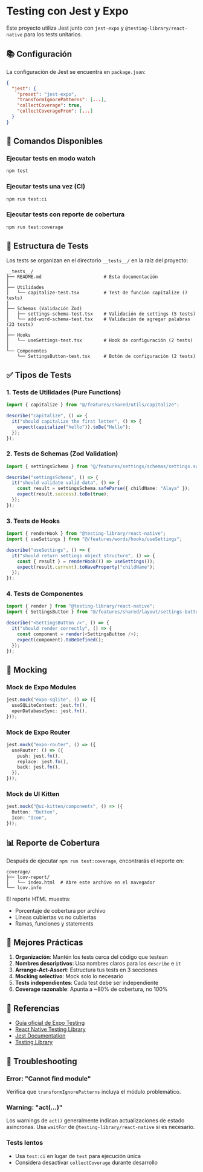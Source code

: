 # Testing con Jest y Expo

Este proyecto utiliza Jest junto con `jest-expo` y `@testing-library/react-native` para los tests unitarios.

## 📚 Configuración

La configuración de Jest se encuentra en `package.json`:

```json
{
  "jest": {
    "preset": "jest-expo",
    "transformIgnorePatterns": [...],
    "collectCoverage": true,
    "collectCoverageFrom": [...]
  }
}
```

## 🚀 Comandos Disponibles

### Ejecutar tests en modo watch

```bash
npm test
```

### Ejecutar tests una vez (CI)

```bash
npm run test:ci
```

### Ejecutar tests con reporte de cobertura

```bash
npm run test:coverage
```

## 📝 Estructura de Tests

Los tests se organizan en el directorio `__tests__/` en la raíz del proyecto:

```
__tests__/
├── README.md                       # Esta documentación
│
├── Utilidades
│   └── capitalize-test.tsx         # Test de función capitalize (7 tests)
│
├── Schemas (Validación Zod)
│   ├── settings-schema-test.tsx    # Validación de settings (5 tests)
│   └── add-word-schema-test.tsx    # Validación de agregar palabras (23 tests)
│
├── Hooks
│   └── useSettings-test.tsx        # Hook de configuración (2 tests)
│
└── Componentes
    └── SettingsButton-test.tsx     # Botón de configuración (2 tests)
```

## ✅ Tipos de Tests

### 1. Tests de Utilidades (Pure Functions)

```typescript
import { capitalize } from "@/features/shared/utils/capitalize";

describe("capitalize", () => {
  it("should capitalize the first letter", () => {
    expect(capitalize("hello")).toBe("Hello");
  });
});
```

### 2. Tests de Schemas (Zod Validation)

```typescript
import { settingsSchema } from "@/features/settings/schemas/settings.schema";

describe("settingsSchema", () => {
  it("should validate valid data", () => {
    const result = settingsSchema.safeParse({ childName: "Alaya" });
    expect(result.success).toBe(true);
  });
});
```

### 3. Tests de Hooks

```typescript
import { renderHook } from "@testing-library/react-native";
import { useSettings } from "@/features/words/hooks/useSettings";

describe("useSettings", () => {
  it("should return settings object structure", () => {
    const { result } = renderHook(() => useSettings());
    expect(result.current).toHaveProperty("childName");
  });
});
```

### 4. Tests de Componentes

```typescript
import { render } from "@testing-library/react-native";
import { SettingsButton } from "@/features/shared/layout/settings-button";

describe("<SettingsButton />", () => {
  it("should render correctly", () => {
    const component = render(<SettingsButton />);
    expect(component).toBeDefined();
  });
});
```

## 🔧 Mocking

### Mock de Expo Modules

```typescript
jest.mock("expo-sqlite", () => ({
  useSQLiteContext: jest.fn(),
  openDatabaseSync: jest.fn(),
}));
```

### Mock de Expo Router

```typescript
jest.mock("expo-router", () => ({
  useRouter: () => ({
    push: jest.fn(),
    replace: jest.fn(),
    back: jest.fn(),
  }),
}));
```

### Mock de UI Kitten

```typescript
jest.mock("@ui-kitten/components", () => ({
  Button: "Button",
  Icon: "Icon",
}));
```

## 📊 Reporte de Cobertura

Después de ejecutar `npm run test:coverage`, encontrarás el reporte en:

```
coverage/
├── lcov-report/
│   └── index.html  # Abre este archivo en el navegador
└── lcov.info
```

El reporte HTML muestra:

- Porcentaje de cobertura por archivo
- Líneas cubiertas vs no cubiertas
- Ramas, funciones y statements

## 🎯 Mejores Prácticas

1. **Organización**: Mantén los tests cerca del código que testean
2. **Nombres descriptivos**: Usa nombres claros para los `describe` e `it`
3. **Arrange-Act-Assert**: Estructura tus tests en 3 secciones
4. **Mocking selectivo**: Mock solo lo necesario
5. **Tests independientes**: Cada test debe ser independiente
6. **Coverage razonable**: Apunta a ~80% de cobertura, no 100%

## 📖 Referencias

- [Guía oficial de Expo Testing](https://docs.expo.dev/develop/unit-testing/)
- [React Native Testing Library](https://callstack.github.io/react-native-testing-library/)
- [Jest Documentation](https://jestjs.io/docs/getting-started)
- [Testing Library](https://testing-library.com/docs/react-native-testing-library/intro/)

## 🐛 Troubleshooting

### Error: "Cannot find module"

Verifica que `transformIgnorePatterns` incluya el módulo problemático.

### Warning: "act(...)"

Los warnings de `act()` generalmente indican actualizaciones de estado asíncronas. Usa `waitFor` de `@testing-library/react-native` si es necesario.

### Tests lentos

- Usa `test:ci` en lugar de `test` para ejecución única
- Considera desactivar `collectCoverage` durante desarrollo
